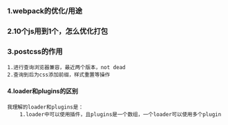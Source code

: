 ### 1.webpack的优化/用途

### 2.10个js用到1个，怎么优化打包

### 3.postcss的作用

```
1.进行查询浏览器兼容，最近两个版本，not dead
2.查询到后为css添加前缀，样式重置等操作
```

#### 4.loader和plugins的区别

```
我理解的loader和plugins是：
	1.loader中可以使用插件，且plugins是一个数组，一个loader可以使用多个plugin
```

